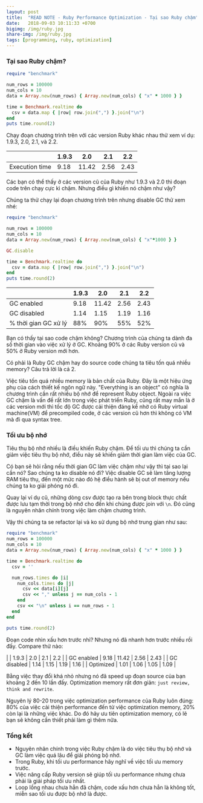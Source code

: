 ```yaml
---
layout: post
title:  "READ NOTE - Ruby Performance Optimization - Tại sao Ruby chậm"
date:   2018-09-03 10:11:33 +0700
bigimg: /img/ruby.jpg
share-img: /img/ruby.jpg
tags: [programming, ruby, optimization]
---
```


### Tại sao Ruby chậm?

```ruby
require "benchmark"

num_rows = 100000
num_cols = 10
data = Array.new(num_rows) { Array.new(num_cols) { "x" * 1000 } }

time = Benchmark.realtime do
  csv = data.map { |row| row.join(",") }.join("\n")
end
puts time.round(2)
```

Chạy đoạn chương trình trên với các version Ruby khác nhau thử xem ví dụ: 1.9.3, 2.0, 2.1, và 2.2.

|                 | 1.9.3 | 2.0   | 2.1   | 2.2 |
|-----------------|-------|-------|-------|-----|
| Execution time  | 9.18  | 11.42 | 2.56  |2.43 |

Các bạn có thể thấy ở các version cũ của Ruby như 1.9.3 và 2.0 thì đoạn code trên chạy cực kì chậm. Nhưng điều gì khiến nó chậm như vậy?

Chúng ta thử chạy lại đoạn chương trình trên nhưng disable GC thử xem nhé:

```ruby
require "benchmark"

num_rows = 100000
num_cols = 10
data = Array.new(num_rows) { Array.new(num_cols) { "x"*1000 } }

GC.disable

time = Benchmark.realtime do
  csv = data.map { |row| row.join(",") }.join("\n")
end
puts time.round(2)
```

|                       | 1.9.3 | 2.0   | 2.1   | 2.2  |
|-----------------------|-------|-------|-------|------|
| GC enabled            | 9.18  | 11.42 | 2.56  | 2.43 |
| GC disabled           | 1.14  | 1.15  | 1.19  | 1.16 |
| % thời gian GC xử lý  | 88%   | 90%   | 55%   | 52%  |

Bạn có thấy tại sao code chậm không? Chương trình của chúng ta dành đa số thời gian vào việc xử lý ở GC. Khoảng 90% ở các Ruby version cũ và 50% ở Ruby version mới hơn.

Có phải là Ruby GC chậm hay do source code chúng ta tiêu tốn quá nhiều memory? Câu trả lời là cả 2.

Việc tiêu tốn quá nhiều memory là bản chất của Ruby. Đây là một hiệu ứng phụ của cách thiết kế ngôn ngữ này. "Everything is an object" có nghĩa là chương trình cần rất nhiều bộ nhớ để represent Ruby object. Ngoài ra việc GC chậm là vấn đề rất lớn trong việc phát triển Ruby, cũng rất may mắn là ở các version mới thì tốc độ GC được cải thiện đáng kể nhờ có Ruby virtual machine(VM) để precompiled code, ở các version cũ hơn thì không có VM mà đi qua syntax tree.

### Tối ưu bộ nhớ

Tiêu thụ bộ nhớ nhiều là điều khiến Ruby chậm. Để tối ưu thì chúng ta cần giảm việc tiêu thụ bộ nhớ, điều này sẽ khiến giảm thời gian làm việc của GC.

Có bạn sẽ hỏi rằng nếu thời gian GC làm việc chậm như vậy thì tại sao lại cần nó? Sao chúng ta ko disable nó đi? Việc disable GC sẽ làm tăng lượng RAM tiêu thụ, đến một mức nào đó hệ điều hành sẽ bị out of memory nếu chúng ta ko giải phóng nó đi.

Quay lại ví dụ cũ, những dòng csv được tạo ra bên trong block thực chất được lưu tạm thời trong bộ nhớ cho đến khi chúng được join với `\n`. Đó cũng là nguyên nhân chính trong việc làm chậm chương trình.

Vậy thì chúng ta se refactor lại và ko sử dụng bộ nhớ trung gian như sau:


```ruby
require "benchmark"
num_rows = 100000
num_cols = 10
data = Array.new(num_rows) { Array.new(num_cols) { "x" * 1000 } }

time = Benchmark.realtime do
  csv = ''

  num_rows.times do |i|
    num_cols.times do |j|
      csv << data[i][j]
      csv << "," unless j == num_cols - 1
    end
    csv << "\n" unless i == num_rows - 1
  end
end

puts time.round(2)
```

Đoạn code nhìn xấu hơn trước nhỉ? Nhưng nó đã nhanh hơn trước nhiều rồi đấy. Compare thử nào:

|            | 1.9.3 | 2.0   | 2.1   | 2.2  |
| GC enabled | 9.18  | 11.42 | 2.56  | 2.43 |
| GC disabled | 1.14  | 1.15  | 1.19  | 1.16 |
| Optimized  | 1.01  | 1.06  | 1.05  | 1.09 |

Bằng việc thay đổi khá nhỏ nhưng nó đã speed up đoạn source của bạn khoảng 2 đến 10 lần đấy. Optimization memory rất đơn giản: `just review, think and rewrite`.

Nguyên lý 80-20 trong việc optimization performance của Ruby luôn đúng: 80% của việc cải thiện performance đến từ việc optimization memory, 20% còn lại là những việc khác. Do đó hãy ưu tiên optimization memory, có lẽ bạn sẽ không cần thiết phải làm gì thêm nữa.


### Tổng kết
- Nguyên nhân chính trong việc Ruby chậm là do việc tiêu thụ bộ nhớ và GC làm việc quá lâu để giải phóng bộ nhớ.
- Trong Ruby, khi tối ưu performance hãy nghĩ về việc tối ưu memory trước.
- Việc nâng cấp Ruby version sẽ giúp tối ưu performance nhưng chưa phải là giải pháp tối ưu nhất.
- Loop lồng nhau chưa hẳn đã chậm, code xấu hơn chưa hẳn là không tốt, miễn sao tối ưu được bộ nhớ là được.
